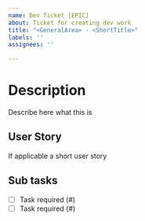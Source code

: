 ```yaml
---
name: Dev Ticket [EPIC]
about: Ticket for creating dev work
title: "<GeneralArea> - <ShortTitle>"
labels: ''
assignees: ''

---
```


# **Description**

Describe here what this is

## User Story

If applicable a short user story 

## Sub tasks

- [ ] Task required (#<issueNumber>)
- [ ] Task required (#<issueNumber>)
